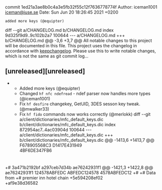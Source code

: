commit 1ed21a3ae8b0c4a3e5fb32f55c12f7636778774f
Author: iceman1001 <iceman@iuse.se>
Date:   Sun Jun 20 18:26:45 2021 +0200

    added more keys (@equipter)

diff --git a/CHANGELOG.md b/CHANGELOG.md
index 9d325f9d9..9c102b2a7 100644
--- a/CHANGELOG.md
+++ b/CHANGELOG.md
@@ -3,6 +3,7 @@ All notable changes to this project will be documented in this file.
 This project uses the changelog in accordance with [keepchangelog](http://keepachangelog.com/). Please use this to write notable changes, which is not the same as git commit log...
 
 ## [unreleased][unreleased]
+ - Added more keys (@equipter)
  - Changed `hf nfc ndefread` - ndef parser now handles more types (@iceman1001)
  - Fix `hf desfire` changekey, GetUID, 3DES sesson key tweak. (@mwalker33)
  - Fix `hf fido` commands now works correctly (@merlokk) 
diff --git a/client/dictionaries/mfc_default_keys.dic b/client/dictionaries/mfc_default_keys.dic
index 872954ac7..4ac03904d 100644
--- a/client/dictionaries/mfc_default_keys.dic
+++ b/client/dictionaries/mfc_default_keys.dic
@@ -1413,6 +1413,7 @@ F678905568C3
 D1417E431949    
 4BF6DE347FB6
 #
+#
 3a471b2192bf
 a297ceb7d34b
 ae76242931f1
@@ -1421,3 +1422,8 @@ ae76242931f1
 124578ABFEDC
 ABFEDC124578
 4578ABFEDC12
+#
+# Data from 
+# premier inn hotel chain
+5e594208ef02    
+af9e38d36582 
